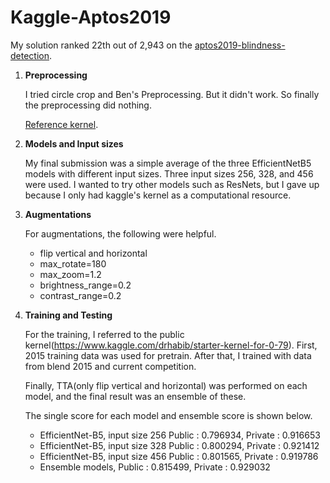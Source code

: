 # Kaggle-Aptos2019

My solution ranked 22th out of 2,943 on the [aptos2019-blindness-detection](https://www.kaggle.com/c/aptos2019-blindness-detection).


1. **Preprocessing**

    I tried circle crop and Ben's Preprocessing. 
    But it didn't work.
    So finally the preprocessing did nothing.
    
    [Reference kernel](https://www.kaggle.com/ratthachat/aptos-eye-preprocessing-in-diabetic-retinopathy). 
    

2. **Models and Input sizes**

    My final submission was a simple average of the three EfficientNetB5 models with different input sizes.
    Three input sizes 256, 328, and 456 were used.
    I wanted to try other models such as ResNets, 
    but I gave up because I only had kaggle's kernel as a computational resource.
    
    
3. **Augmentations**
    
    For augmentations, the following were helpful.
    * flip vertical and horizontal
    * max_rotate=180
    * max_zoom=1.2
    * brightness_range=0.2
    * contrast_range=0.2
    
    
4. **Training and Testing**

    For the training, I referred to the public kernel(https://www.kaggle.com/drhabib/starter-kernel-for-0-79).
    First, 2015 training data was used for pretrain. 
    After that, I trained with data from blend 2015 and current competition.
    
    Finally, TTA(only flip vertical and horizontal) was performed on each model, and the final result was an ensemble of these.
    
    The single score for each model and ensemble score is shown below.
    * EfficientNet-B5, input size 256 Public : 0.796934, Private : 0.916653
    * EfficientNet-B5, input size 328 Public : 0.800294, Private : 0.921412
    * EfficientNet-B5, input size 456 Public : 0.801565, Private : 0.919786
    * Ensemble models, Public : 0.815499, Private : 0.929032

